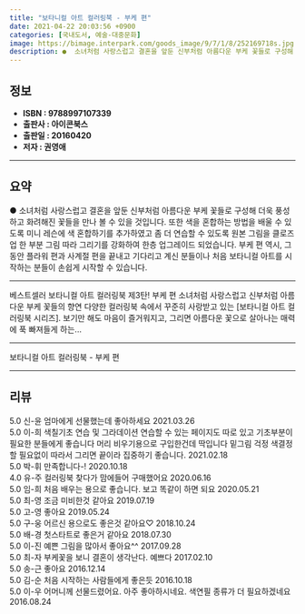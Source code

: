 ```yaml
---
title: "보타니컬 아트 컬러링북 - 부케 편"
date: 2021-04-22 20:03:56 +0900
categories: [국내도서, 예술-대중문화]
image: https://bimage.interpark.com/goods_image/9/7/1/8/252169718s.jpg
description: ●  소녀처럼 사랑스럽고 결혼을 앞둔 신부처럼 아름다운 부케 꽃들로 구성해 더욱 풍성하고 화려해진 꽃들을 만나 볼 수 있을 것입니다. 또한 색을 혼합하는 방법을 배울 수 있도록 미니 레슨에 색 혼합하기를 추가하였고 좀 더 연습할 수 있도록 원본 그림을 클로즈업 한 부분 그림 따라 그리기를 강화하여 한층 
---
```


## **정보**

- **ISBN : 9788997107339**
- **출판사 : 아이콘북스**
- **출판일 : 20160420**
- **저자 : 권영애**

------



## **요약**

●  소녀처럼 사랑스럽고 결혼을 앞둔 신부처럼 아름다운 부케 꽃들로 구성해 더욱 풍성하고 화려해진 꽃들을 만나 볼 수 있을 것입니다. 또한 색을 혼합하는 방법을 배울 수 있도록 미니 레슨에 색 혼합하기를 추가하였고 좀 더 연습할 수 있도록 원본 그림을 클로즈업 한 부분 그림 따라 그리기를 강화하여 한층 업그레이드 되었습니다. 부케 편 역시, 그동안 플라워 편과 사계절 편을 끝내고 기다리고 계신 분들이나 처음 보타니컬 아트를 시작하는 분들이 손쉽게 시작할 수 있습니다.

------

베스트셀러 보타니컬 아트 컬러링북 제3탄! 부케 편&#x0D;소녀처럼 사랑스럽고 신부처럼 아름다운 부케 꽃들의 향연&#x0D;&#x0D;다양한 컬러링북 속에서 꾸준히 사랑받고 있는 [보타니컬 아트 컬러링북 시리즈]. 보기만 해도 마음이 즐거워지고, 그리면 아름다운 꽃으로 살아나는 매력에 푹 빠져들게 하는... 

------


보타니컬 아트 컬러링북 - 부케 편 

------


## **리뷰** 

5.0 신-윤 엄마에게 선물했는데 좋아하세요 2021.03.26 <br/>5.0 이-희 색칠기초 연습 및 그라데이션 연습할 수 있는 페이지도 따로 있고 기초부분이 필요한 분들에게 좋습니다
머리 비우기용으로  구입한건데 딱입니다
밑그림 걱정 색결정할 필요없이 따라서 그리면 끝이라 집중하기 좋습니다.  2021.02.18 <br/>5.0 박-휘 만족합니다-! 2020.10.18 <br/>4.0 유-주 컬러링북 찾다가 맘에들어 구매했어요 2020.06.16 <br/>5.0 임-희 처음 배우는 용으로 좋습니다.
보고 똑같이 하면 되요 2020.05.21 <br/>5.0 최-영 조금 미비한것 같아요 2019.07.19 <br/>5.0 고-영 좋아요 2019.05.24 <br/>5.0 구-웅 어르신 용으로도 좋은것 같아요♡ 2018.10.24 <br/>5.0 배-경 첫스타트로 좋은거 같아요 2018.07.30 <br/>5.0 이-진 예쁜 그림을 많아서 좋아요^^ 2017.09.28 <br/>5.0 최-자 부케꽃을 보니 결혼이 생각난다.  예쁘다 2017.02.10 <br/>5.0 송-근 좋아요 2016.12.14 <br/>5.0 김-순 처음 시작하는 사람들에게 좋은듯 2016.10.18 <br/>5.0 이-우 어머니께 선물드렸어요. 아주 좋아하시네요. 색연필 종류가 더 필요하겠네요 2016.08.24 <br/>
